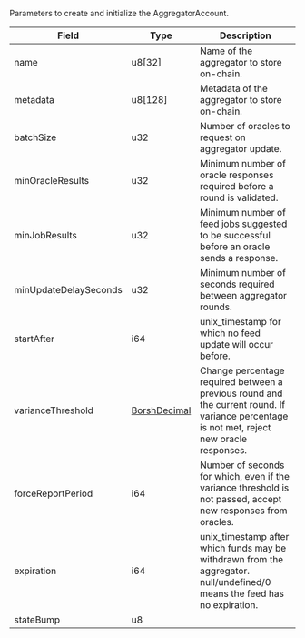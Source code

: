 Parameters to create and initialize the AggregatorAccount.

| Field | Type | Description |
|--|--|--|
| name |  u8[32] | Name of the aggregator to store on-chain. |
| metadata |  u8[128] | Metadata of the aggregator to store on-chain. |
| batchSize |  u32 | Number of oracles to request on aggregator update. |
| minOracleResults |  u32 | Minimum number of oracle responses required before a round is validated. |
| minJobResults |  u32 | Minimum number of feed jobs suggested to be successful before an oracle sends a response. |
| minUpdateDelaySeconds |  u32 | Minimum number of seconds required between aggregator rounds. |
| startAfter |  i64 | unix_timestamp for which no feed update will occur before. |
| varianceThreshold |  [BorshDecimal](/idl/types/BorshDecimal) | Change percentage required between a previous round and the current round. If variance percentage is not met, reject new oracle responses. |
| forceReportPeriod |  i64 | Number of seconds for which, even if the variance threshold is not passed, accept new responses from oracles. |
| expiration |  i64 | unix_timestamp after which funds may be withdrawn from the aggregator. null/undefined/0 means the feed has no expiration. |
| stateBump |  u8 |  |
